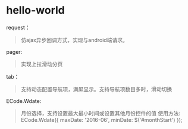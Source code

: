 # hello-world
request：
>仿ajax异步回调方式，实现与android端请求。

pager:
>实现上拉滑动分页

tab：
>支持动态配置导航项，满屏显示。支持导航项数目多时，滑动切换

ECode.Wdate:
>月份选择，支持设置最大最小时间或设置其他月份控件的值
>使用方法: 
ECode.Wdate({
	maxDate: '2016-06',
    minDate: $('#monthStart')
});